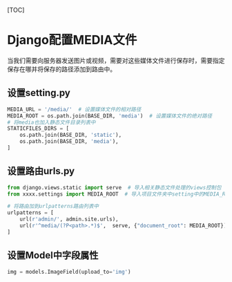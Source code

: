 [TOC]

# Django配置MEDIA文件

当我们需要向服务器发送图片或视频，需要对这些媒体文件进行保存时，需要指定保存在哪并将保存的路径添加到路由中。

## 设置setting.py

```python
MEDIA_URL = '/media/'  # 设置媒体文件的相对路径
MEDIA_ROOT = os.path.join(BASE_DIR, 'media')  # 设置媒体文件的绝对路径
# 将media也加入静态文件目录列表中
STATICFILES_DIRS = [
    os.path.join(BASE_DIR, 'static'),
    os.path.join(BASE_DIR, 'media'),
]
```

## 设置路由urls.py

```python
from django.views.static import serve  # 导入相关静态文件处理的views控制包
from xxxx.settings import MEDIA_ROOT  # 导入项目文件夹中setting中的MEDIA_ROOT绝对路径

# 将路由加到urlpatterns路由列表中
urlpatterns = [
    url(r'admin/', admin.site.urls),
    url(r'^media/(?P<path>.*)$',  serve, {"document_root": MEDIA_ROOT}),
]
```

## 设置Model中字段属性

```python
img = models.ImageField(upload_to='img')
```